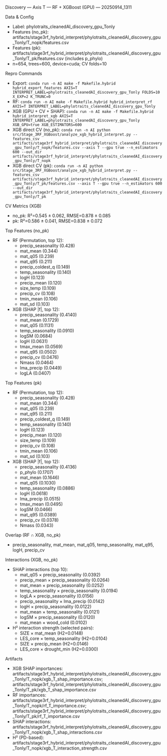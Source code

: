 Discovery — Axis T — RF + XGBoost (GPU) — 20250914_1311

Data & Config
- Label: phylotraits_cleanedAI_discovery_gpu_Tonly
- Features (no_pk): artifacts/stage3rf_hybrid_interpret/phylotraits_cleanedAI_discovery_gpu_Tonly/T_nopk/features.csv
- Features (pk): artifacts/stage3rf_hybrid_interpret/phylotraits_cleanedAI_discovery_gpu_Tonly/T_pk/features.csv (includes p_phylo)
- n=654, trees=600, device=cuda; CV folds=10

Repro Commands
- Export: `conda run -n AI make -f Makefile.hybrid hybrid_export_features AXIS=T INTERPRET_LABEL=phylotraits_cleanedAI_discovery_gpu_Tonly FOLDS=10 X_EXP=2 K_TRUNC=0`
- RF: `conda run -n AI make -f Makefile.hybrid hybrid_interpret_rf AXIS=T INTERPRET_LABEL=phylotraits_cleanedAI_discovery_gpu_Tonly`
- XGB (GPU + CV + SHAP): `conda run -n AI make -f Makefile.hybrid hybrid_interpret_xgb AXIS=T INTERPRET_LABEL=phylotraits_cleanedAI_discovery_gpu_Tonly XGB_GPU=true XGB_ESTIMATORS=600`
- XGB direct CV (no_pk): `conda run -n AI python src/Stage_3RF_XGBoost/analyze_xgb_hybrid_interpret.py --features_csv artifacts/stage3rf_hybrid_interpret/phylotraits_cleanedAI_discovery_gpu_Tonly/T_nopk/features.csv --axis T --gpu true --n_estimators 600 --out_dir artifacts/stage3rf_hybrid_interpret/phylotraits_cleanedAI_discovery_gpu_Tonly/T_nopk`
- XGB direct CV (pk): `conda run -n AI python src/Stage_3RF_XGBoost/analyze_xgb_hybrid_interpret.py --features_csv artifacts/stage3rf_hybrid_interpret/phylotraits_cleanedAI_discovery_gpu_Tonly/T_pk/features.csv --axis T --gpu true --n_estimators 600 --out_dir artifacts/stage3rf_hybrid_interpret/phylotraits_cleanedAI_discovery_gpu_Tonly/T_pk`

CV Metrics (XGB)
- no_pk: R²=0.545 ± 0.062, RMSE=0.878 ± 0.085
- pk:    R²=0.586 ± 0.041, RMSE=0.838 ± 0.072

Top Features (no_pk)
- RF (Permutation, top 12):
  - precip_seasonality (0.428)
  - mat_mean (0.344)
  - mat_q05 (0.239)
  - mat_q95 (0.211)
  - precip_coldest_q (0.149)
  - temp_seasonality (0.140)
  - logH (0.123)
  - precip_mean (0.120)
  - size_temp (0.109)
  - precip_cv (0.108)
  - tmin_mean (0.106)
  - mat_sd (0.103)
- XGB (SHAP |f|, top 12):
  - precip_seasonality (0.4140)
  - mat_mean (0.1729)
  - mat_q05 (0.1131)
  - temp_seasonality (0.0910)
  - logSM (0.0684)
  - logH (0.0631)
  - tmax_mean (0.0569)
  - mat_q95 (0.0502)
  - precip_cv (0.0476)
  - Nmass (0.0464)
  - lma_precip (0.0449)
  - logLA (0.0407)

Top Features (pk)
- RF (Permutation, top 12):
  - precip_seasonality (0.428)
  - mat_mean (0.344)
  - mat_q05 (0.239)
  - mat_q95 (0.211)
  - precip_coldest_q (0.149)
  - temp_seasonality (0.140)
  - logH (0.123)
  - precip_mean (0.120)
  - size_temp (0.109)
  - precip_cv (0.108)
  - tmin_mean (0.106)
  - mat_sd (0.103)
- XGB (SHAP |f|, top 12):
  - precip_seasonality (0.4136)
  - p_phylo (0.1707)
  - mat_mean (0.1646)
  - mat_q05 (0.1030)
  - temp_seasonality (0.0886)
  - logH (0.0618)
  - lma_precip (0.0515)
  - tmax_mean (0.0495)
  - logSM (0.0466)
  - mat_q95 (0.0389)
  - precip_cv (0.0378)
  - Nmass (0.0343)

Overlap (RF ∩ XGB, no_pk)
- precip_seasonality, mat_mean, mat_q05, temp_seasonality, mat_q95, logH, precip_cv

Interactions (XGB, no_pk)
- SHAP interactions (top 10):
  - mat_q05 × precip_seasonality (0.0392)
  - precip_mean × precip_seasonality (0.0264)
  - mat_mean × precip_seasonality (0.0252)
  - temp_seasonality × precip_seasonality (0.0194)
  - logLA × precip_seasonality (0.0156)
  - precip_seasonality × lma_precip (0.0142)
  - logH × precip_seasonality (0.0122)
  - mat_mean × temp_seasonality (0.0121)
  - logSM × precip_seasonality (0.0120)
  - mat_mean × wood_cold (0.0102)
- H² interaction strength (selected pairs):
  - SIZE × mat_mean (H2=0.0148)
  - LES_core × temp_seasonality (H2=0.0104)
  - SIZE × precip_mean (H2=0.0146)
  - LES_core × drought_min (H2=0.0300)

Artifacts
- XGB SHAP importances: artifacts/stage3rf_hybrid_interpret/phylotraits_cleanedAI_discovery_gpu_Tonly/T_nopk/xgb_T_shap_importance.csv; artifacts/stage3rf_hybrid_interpret/phylotraits_cleanedAI_discovery_gpu_Tonly/T_pk/xgb_T_shap_importance.csv
- RF importances: artifacts/stage3rf_hybrid_interpret/phylotraits_cleanedAI_discovery_gpu_Tonly/T_nopk/rf_T_importance.csv; artifacts/stage3rf_hybrid_interpret/phylotraits_cleanedAI_discovery_gpu_Tonly/T_pk/rf_T_importance.csv
- SHAP interactions: artifacts/stage3rf_hybrid_interpret/phylotraits_cleanedAI_discovery_gpu_Tonly/T_nopk/xgb_T_shap_interactions.csv
- H² (PD-based): artifacts/stage3rf_hybrid_interpret/phylotraits_cleanedAI_discovery_gpu_Tonly/T_nopk/xgb_T_interaction_strength.csv